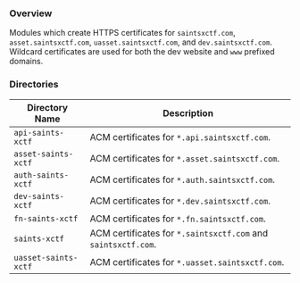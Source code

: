 ### Overview

Modules which create HTTPS certificates for `saintsxctf.com`, `asset.saintsxctf.com`, `uasset.saintsxctf.com`, and 
`dev.saintsxctf.com`.  Wildcard certificates are used for both the dev website and `www` prefixed domains.

### Directories

| Directory Name          | Description                                                                 |
|-------------------------|-----------------------------------------------------------------------------|
| `api-saints-xctf`       | ACM certificates for `*.api.saintsxctf.com`.                                |
| `asset-saints-xctf`     | ACM certificates for `*.asset.saintsxctf.com`.                              |
| `auth-saints-xctf`      | ACM certificates for `*.auth.saintsxctf.com`.                               |
| `dev-saints-xctf`       | ACM certificates for `*.dev.saintsxctf.com`.                                |
| `fn-saints-xctf`        | ACM certificates for `*.fn.saintsxctf.com`.                                 |
| `saints-xctf`           | ACM certificates for `*.saintsxctf.com` and `saintsxctf.com`.               |
| `uasset-saints-xctf`    | ACM certificates for `*.uasset.saintsxctf.com`.                             |